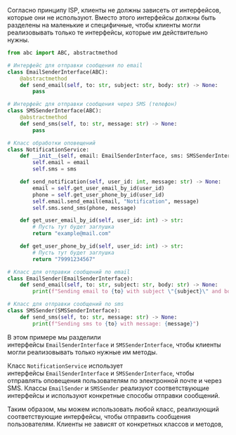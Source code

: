 Согласно принципу ISP, клиенты не должны зависеть от интерфейсов, которые они не используют. 
Вместо этого интерфейсы должны быть разделены на маленькие и специфичные, 
чтобы клиенты могли реализовывать только те интерфейсы, которые им действительно нужны.

```python
from abc import ABC, abstractmethod

# Интерфейс для отправки сообщения по email
class EmailSenderInterface(ABC):
    @abstractmethod
    def send_email(self, to: str, subject: str, body: str) -> None:
        pass

# Интерфейс для отправки сообщения через SMS (телефон)
class SMSSenderInterface(ABC):
    @abstractmethod
    def send_sms(self, to: str, message: str) -> None:
        pass

# Класс обработки оповещений
class NotificationService:
    def __init__(self, email: EmailSenderInterface, sms: SMSSenderInterface):
        self.email = email
        self.sms = sms

    def send_notification(self, user_id: int, message: str) -> None:
        email = self.get_user_email_by_id(user_id)
        phone = self.get_user_phone_by_id(user_id)
        self.email.send_email(email, "Notification", message)
        self.sms.send_sms(phone, message)

    def get_user_email_by_id(self, user_id: int) -> str:
        # Пусть тут будет заглушка
        return "example@mail.com"

    def get_user_phone_by_id(self, user_id: int) -> str:
        # Пусть тут будет заглушка
        return "79991234567"

# Класс для отправки сообщений по email
class EmailSender(EmailSenderInterface):
    def send_email(self, to: str, subject: str, body: str) -> None:
        print(f"Sending email to {to} with subject \"{subject}\" and body \"{body}\"")

# Класс для отправки сообщений по sms
class SMSSender(SMSSenderInterface):
    def send_sms(self, to: str, message: str) -> None:
        print(f"Sending sms to {to} with message: {message}")
```

В этом примере мы разделили интерфейсы `EmailSenderInterface` и `SMSSenderInterface`, чтобы клиенты могли реализовывать только нужные им методы.

Класс `NotificationService` использует интерфейсы `EmailSenderInterface` и `SMSSenderInterface`, чтобы отправлять оповещения пользователям по электронной почте и через SMS. Классы `EmailSender` и `SMSSender` реализуют соответствующие интерфейсы и используют конкретные способы отправки сообщений.

Таким образом, мы можем использовать любой класс, реализующий соответствующие интерфейсы, чтобы отправить сообщения пользователям. Клиенты не зависят от конкретных классов и методов,